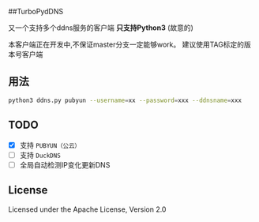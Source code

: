 ##TurboPydDNS

又一个支持多个ddns服务的客户端 **只支持Python3** (故意的)

本客户端正在开发中,不保证master分支一定能够work。
建议使用TAG标定的版本号客户端

用法
----
```bash
python3 ddns.py pubyun --username=xx --password=xxx --ddnsname=xxx
```

TODO
----
- [x] 支持 `PUBYUN（公云）` 
- [ ] 支持 `DuckDNS` 
- [ ] 全局自动检测IP变化更新DNS
  
License
-------
Licensed under the Apache License, Version 2.0